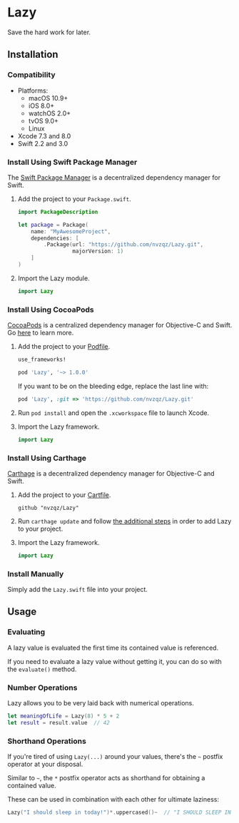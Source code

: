 # Lazy

Save the hard work for later.

## Installation

### Compatibility

- Platforms:
    - macOS 10.9+
    - iOS 8.0+
    - watchOS 2.0+
    - tvOS 9.0+
    - Linux
- Xcode 7.3 and 8.0
- Swift 2.2 and 3.0

### Install Using Swift Package Manager
The [Swift Package Manager](https://swift.org/package-manager/) is a
decentralized dependency manager for Swift.

1. Add the project to your `Package.swift`.

    ```swift
    import PackageDescription

    let package = Package(
        name: "MyAwesomeProject",
        dependencies: [
            .Package(url: "https://github.com/nvzqz/Lazy.git",
                     majorVersion: 1)
        ]
    )
    ```

2. Import the Lazy module.

    ```swift
    import Lazy
    ```

### Install Using CocoaPods
[CocoaPods](https://cocoapods.org/) is a centralized dependency manager for
Objective-C and Swift. Go [here](https://guides.cocoapods.org/using/index.html)
to learn more.

1. Add the project to your [Podfile](https://guides.cocoapods.org/using/the-podfile.html).

    ```ruby
    use_frameworks!

    pod 'Lazy', '~> 1.0.0'
    ```

    If you want to be on the bleeding edge, replace the last line with:

    ```ruby
    pod 'Lazy', :git => 'https://github.com/nvzqz/Lazy.git'
    ```

2. Run `pod install` and open the `.xcworkspace` file to launch Xcode.

3. Import the Lazy framework.

    ```swift
    import Lazy
    ```

### Install Using Carthage
[Carthage](https://github.com/Carthage/Carthage) is a decentralized dependency
manager for Objective-C and Swift.

1. Add the project to your [Cartfile](https://github.com/Carthage/Carthage/blob/master/Documentation/Artifacts.md#cartfile).

    ```
    github "nvzqz/Lazy"
    ```

2. Run `carthage update` and follow [the additional steps](https://github.com/Carthage/Carthage#getting-started)
   in order to add Lazy to your project.

3. Import the Lazy framework.

    ```swift
    import Lazy
    ```

### Install Manually

Simply add the `Lazy.swift` file into your project.

## Usage

### Evaluating

A lazy value is evaluated the first time its contained value is referenced.

If you need to evaluate a lazy value without getting it, you can do so with the
`evaluate()` method.

### Number Operations

Lazy allows you to be very laid back with numerical operations.

```swift
let meaningOfLife = Lazy(8) * 5 + 2
let result = result.value  // 42
```

### Shorthand Operations

If you're tired of using `Lazy(...)` around your values, there's the `~` postfix
operator at your disposal.

Similar to `~`, the `*` postfix operator acts as shorthand for obtaining a
contained value.

These can be used in combination with each other for ultimate laziness:

```swift
Lazy("I should sleep in today!")*.uppercased()~  // "I SHOULD SLEEP IN TODAY!"
```
